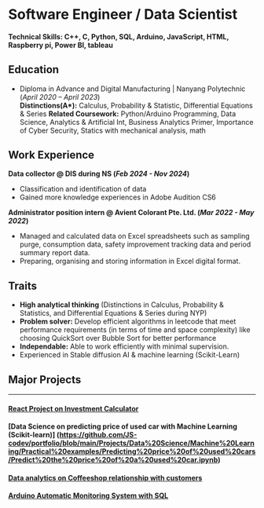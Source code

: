 # Software Engineer / Data Scientist

#### Technical Skills: C++, C, Python, SQL, Arduino, JavaScript, HTML, Raspberry pi, Power BI, tableau

## Education
- Diploma in Advance and Digital Manufacturing	| Nanyang Polytechnic (_April 2020 – April 2023_)	 			        		
**Distinctions(A\*):** Calculus, Probability & Statistic, Differential Equations & Series
**Related Coursework:** Python/Arduino Programming, Data Science, Analytics & Artificial Int, Business Analytics Primer, Importance of Cyber Security, Statics with mechanical analysis, math

## Work Experience
**Data collector @ DIS during NS (_Feb 2024 - Nov 2024_)**
- Classification and identification of data
- Gained more knowledge experiences in Adobe Audition CS6

**Administrator position intern @ Avient Colorant Pte. Ltd. (_Mar 2022 - May 2022_)**
- Managed and calculated data on Excel spreadsheets such as sampling purge, consumption data, safety improvement tracking data and period summary report data.
- Preparing, organising and storing information in Excel digital format. 

## Traits
- **High analytical thinking** (Distinctions in Calculus, Probability & Statistics, and Differential Equations & Series during NYP)
- **Problem solver:** Develop efficient algorithms in leetcode that meet performance requirements (in terms of time and space complexity) like choosing QuickSort over Bubble Sort for better performance
- **Independable:** Able to work efficiently with minimal supervision.
- Experienced in Stable diffusion AI & machine learning (Scikit-Learn)

## Major Projects
--- 
#### [React Project on Investment Calculator](https://github.com/JS-codev/portfolio/blob/main/Projects/React/Online%20Investment%20Calculator/Video%20Preview%20%26%20Explanation.md)
#### [Data Science on predicting price of used car with Machine Learning (Scikit-learn)] (https://github.com/JS-codev/portfolio/blob/main/Projects/Data%20Science/Machine%20Learning/Practical%20examples/Predicting%20price%20of%20used%20cars/Predict%20the%20price%20of%20a%20used%20car.ipynb)
#### [Data analytics on Coffeeshop relationship with customers](https://github.com/JS-codev/portfolio/blob/main/Projects/Data%20Analytics%20on%20CofficeShop%20relationship%20with%20customers/CoffeeShop_code_Analysis.ipynb)
#### [Arduino Automatic Monitoring System with SQL](https://github.com/JS-codev/portfolio/blob/main/Projects/NYP%20Projects/Arduino%20automatic%20monitoring%20system%20with%20SQL/Overview.md)


